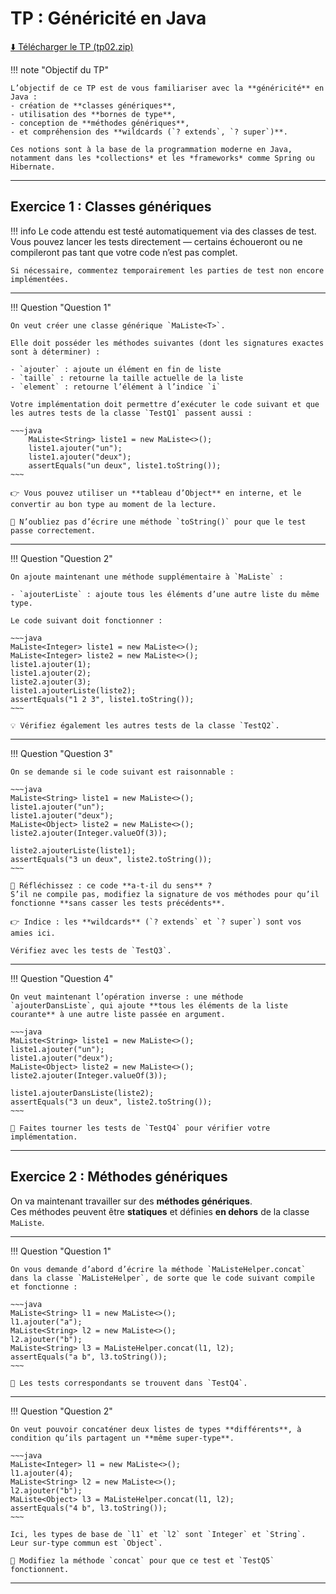 # TP : Généricité en Java

[⬇️ Télécharger le TP (tp02.zip)](tp02.zip)

!!! note "Objectif du TP"

    L’objectif de ce TP est de vous familiariser avec la **généricité** en Java :  
    - création de **classes génériques**,  
    - utilisation des **bornes de type**,  
    - conception de **méthodes génériques**,  
    - et compréhension des **wildcards (`? extends`, `? super`)**.

    Ces notions sont à la base de la programmation moderne en Java, notamment dans les *collections* et les *frameworks* comme Spring ou Hibernate.

---

## Exercice 1 : Classes génériques

!!! info
    Le code attendu est testé automatiquement via des classes de test.  
    Vous pouvez lancer les tests directement — certains échoueront ou ne compileront pas tant que votre code n’est pas complet.

    Si nécessaire, commentez temporairement les parties de test non encore implémentées.

---

!!! Question "Question 1"

    On veut créer une classe générique `MaListe<T>`.

    Elle doit posséder les méthodes suivantes (dont les signatures exactes sont à déterminer) :

    - `ajouter` : ajoute un élément en fin de liste  
    - `taille` : retourne la taille actuelle de la liste  
    - `element` : retourne l’élément à l’indice `i`  

    Votre implémentation doit permettre d’exécuter le code suivant et que les autres tests de la classe `TestQ1` passent aussi :

    ~~~java
        MaListe<String> liste1 = new MaListe<>();
        liste1.ajouter("un");
        liste1.ajouter("deux");             
        assertEquals("un deux", liste1.toString());
    ~~~

    👉 Vous pouvez utiliser un **tableau d’Object** en interne, et le convertir au bon type au moment de la lecture.

    🧩 N’oubliez pas d’écrire une méthode `toString()` pour que le test passe correctement.

---

!!! Question "Question 2"

    On ajoute maintenant une méthode supplémentaire à `MaListe` :

    - `ajouterListe` : ajoute tous les éléments d’une autre liste du même type.

    Le code suivant doit fonctionner :

    ~~~java
    MaListe<Integer> liste1 = new MaListe<>();
    MaListe<Integer> liste2 = new MaListe<>();
    liste1.ajouter(1);
    liste1.ajouter(2);
    liste2.ajouter(3);
    liste1.ajouterListe(liste2);
    assertEquals("1 2 3", liste1.toString());
    ~~~

    💡 Vérifiez également les autres tests de la classe `TestQ2`.

---

!!! Question "Question 3"

    On se demande si le code suivant est raisonnable :

    ~~~java
    MaListe<String> liste1 = new MaListe<>();
    liste1.ajouter("un");
    liste1.ajouter("deux");
    MaListe<Object> liste2 = new MaListe<>();
    liste2.ajouter(Integer.valueOf(3));

    liste2.ajouterListe(liste1);
    assertEquals("3 un deux", liste2.toString());
    ~~~

    🧠 Réfléchissez : ce code **a-t-il du sens** ?  
    S’il ne compile pas, modifiez la signature de vos méthodes pour qu’il fonctionne **sans casser les tests précédents**.

    👉 Indice : les **wildcards** (`? extends` et `? super`) sont vos amies ici.

    Vérifiez avec les tests de `TestQ3`.

---

!!! Question "Question 4"

    On veut maintenant l’opération inverse : une méthode `ajouterDansListe`, qui ajoute **tous les éléments de la liste courante** à une autre liste passée en argument.

    ~~~java
    MaListe<String> liste1 = new MaListe<>();
    liste1.ajouter("un");
    liste1.ajouter("deux");
    MaListe<Object> liste2 = new MaListe<>();
    liste2.ajouter(Integer.valueOf(3)); 

    liste1.ajouterDansListe(liste2);
    assertEquals("3 un deux", liste2.toString());
    ~~~

    🧩 Faites tourner les tests de `TestQ4` pour vérifier votre implémentation.

---

## Exercice 2 : Méthodes génériques

On va maintenant travailler sur des **méthodes génériques**.  
Ces méthodes peuvent être **statiques** et définies **en dehors** de la classe `MaListe`.

---

!!! Question "Question 1"

    On vous demande d’abord d’écrire la méthode `MaListeHelper.concat` dans la classe `MaListeHelper`, de sorte que le code suivant compile et fonctionne :

    ~~~java
    MaListe<String> l1 = new MaListe<>();
    l1.ajouter("a");
    MaListe<String> l2 = new MaListe<>();
    l2.ajouter("b");
    MaListe<String> l3 = MaListeHelper.concat(l1, l2);
    assertEquals("a b", l3.toString());
    ~~~

    📎 Les tests correspondants se trouvent dans `TestQ4`.

---

!!! Question "Question 2"

    On veut pouvoir concaténer deux listes de types **différents**, à condition qu’ils partagent un **même super-type**.

    ~~~java
    MaListe<Integer> l1 = new MaListe<>();
    l1.ajouter(4);
    MaListe<String> l2 = new MaListe<>();
    l2.ajouter("b");
    MaListe<Object> l3 = MaListeHelper.concat(l1, l2);
    assertEquals("4 b", l3.toString());
    ~~~

    Ici, les types de base de `l1` et `l2` sont `Integer` et `String`.  
    Leur sur-type commun est `Object`.

    🔧 Modifiez la méthode `concat` pour que ce test et `TestQ5` fonctionnent.


---

